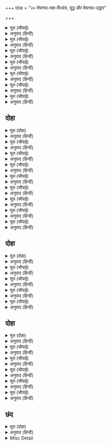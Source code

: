 +++
title = "२० मेघनाद-यज्ञ-विध्वंस, युद्ध और मेघनाद-उद्धार"

+++


<details><summary>मूल (चौपाई)</summary>

मेघनाद कै मुरछा जागी।  
पितहि बिलोकि लाज अति लागी॥  
तुरत गयउ गिरिबर कंदरा।  
करौं अजय मख अस मन धरा॥
</details>

<details><summary>अनुवाद (हिन्दी)</summary>

मेघनादकी मूर्च्छा छूटी, (तब) पिताको देखकर उसे बड़ी शर्म लगी। मैं अजय (अजेय होनेको) यज्ञ करूँ, ऐसा मनमें निश्चय करके वह तुरंत श्रेष्ठ पर्वतकी गुफामें चला गया॥ १॥
</details>

<details><summary>मूल (चौपाई)</summary>

इहाँ बिभीषन मंत्र बिचारा।  
सुनहु नाथ बल अतुल उदारा॥  
मेघनाद मख करइ अपावन।  
खल मायावी देव सतावन॥
</details>

<details><summary>अनुवाद (हिन्दी)</summary>

यहाँ विभीषणने यह सलाह विचारी (और श्रीरामचन्द्रजीसे कहा—) हे अतुलनीय बलवान् उदार प्रभो! देवताओंको सतानेवाला दुष्ट, मायावी मेघनाद अपवित्र यज्ञ कर रहा है॥ २॥
</details>

<details><summary>मूल (चौपाई)</summary>

जौं प्रभु सिद्ध होइ सो पाइहि।  
नाथ बेगि पुनि जीति न जाइहि॥  
सुनि रघुपति अतिसय सुख माना।  
बोले अंगदादि कपि नाना॥
</details>

<details><summary>अनुवाद (हिन्दी)</summary>

हे प्रभो! यदि वह यज्ञ सिद्ध हो पायेगा तो हे नाथ! फिर मेघनाद जल्दी जीता न जा सकेगा। यह सुनकर श्रीरघुनाथजीने बहुत सुख माना और अंगदादि बहुत-से वानरोंको बुलाया (और कहा—)॥ ३॥
</details>

<details><summary>मूल (चौपाई)</summary>

लछिमन संग जाहु सब भाई।  
करहु बिधंस जग्य कर जाई॥  
तुम्ह लछिमन मारेहु रन ओही।  
देखि सभय सुर दुख अति मोही॥
</details>

<details><summary>अनुवाद (हिन्दी)</summary>

हे भाइयो! सब लोग लक्ष्मणके साथ जाओ और जाकर यज्ञको विध्वंस करो। हे लक्ष्मण! संग्राममें तुम उसे मारना। देवताओंको भयभीत देखकर मुझे बड़ा दुःख है॥ ४॥
</details>

<details><summary>मूल (चौपाई)</summary>

मारेहु तेहि बल बुद्धि उपाई।  
जेहिं छीजै निसिचर सुनु भाई॥  
जामवंत सुग्रीव बिभीषन।  
सेन समेत रहेहु तीनिउ जन॥
</details>

<details><summary>अनुवाद (हिन्दी)</summary>

हे भाई! सुनो, उसको ऐसे बल और बुद्धिके उपायसे मारना, जिससे निशाचरका नाश हो। हे जाम्बवान्, सुग्रीव और विभीषण! तुम तीनों जने सेनासमेत (इनके) साथ रहना॥ ५॥
</details>

<details><summary>मूल (चौपाई)</summary>

जब रघुबीर दीन्हि अनुसासन।  
कटि निषंग कसि साजि सरासन॥  
प्रभु प्रताप उर धरि रनधीरा।  
बोले घन इव गिरा गँभीरा॥
</details>

<details><summary>अनुवाद (हिन्दी)</summary>

(इस प्रकार) जब श्रीरघुवीरने आज्ञा दी, तब कमरमें तरकस कसकर और धनुष सजाकर (चढ़ाकर) रणधीर श्रीलक्ष्मणजी प्रभुके प्रतापको हृदयमें धारण करके मेघके समान गम्भीर वाणी बोले—॥ ६॥
</details>

<details><summary>मूल (चौपाई)</summary>

जौं तेहि आजु बधें बिनु आवौं।  
तौ रघुपति सेवक न कहावौं॥  
जौं सत संकर करहिं सहाई।  
तदपि हतउँ रघुबीर दोहाई॥
</details>

<details><summary>अनुवाद (हिन्दी)</summary>

यदि मैं आज उसे बिना मारे आऊँ, तो श्रीरघुनाथजीका सेवक न कहलाऊँ। यदि सैकड़ों शङ्कर भी उसकी सहायता करें तो भी श्रीरघुवीरकी दुहाई है; आज मैं उसे मार ही डालूँगा॥ ७॥
</details>

## दोहा


<details><summary>मूल (दोहा)</summary>

रघुपति चरन नाइ सिरु चलेउ तुरंत अनंत।  
अंगद नील मयंद नल संग सुभट हनुमंत॥ ७५॥
</details>

<details><summary>अनुवाद (हिन्दी)</summary>

श्रीरघुनाथजीके चरणोंमें सिर नवाकर शेषावतार श्रीलक्ष्मणजी तुरंत चले। उनके साथ अंगद, नील, मयंद, नल और हनुमान् आदि उत्तम योद्धा थे॥ ७५॥
</details>

<details><summary>मूल (चौपाई)</summary>

जाइ कपिन्ह सो देखा बैसा।  
आहुति देत रुधिर अरु भैंसा॥  
कीन्ह कपिन्ह सब जग्य बिधंसा।  
जब न उठइ तब करहिं प्रसंसा॥
</details>

<details><summary>अनुवाद (हिन्दी)</summary>

वानरोंने जाकर देखा कि वह बैठा हुआ खून और भैंसेकी आहुति दे रहा है। वानरोंने सब यज्ञ विध्वंस कर दिया। फिर भी जब वह नहीं उठा, तब वे उसकी प्रशंसा करने लगे॥ १॥
</details>

<details><summary>मूल (चौपाई)</summary>

तदपि न उठइ धरेन्हि कच जाई।  
लातन्हि हति हति चले पराई॥  
लै त्रिसूल धावा कपि भागे।  
आए जहँ रामानुज आगे॥
</details>

<details><summary>अनुवाद (हिन्दी)</summary>

इतनेपर भी वह न उठा, (तब) उन्होंने जाकर उसके बाल पकड़े और लातोंसे मार-मारकर वे भाग चले। वह त्रिशूल लेकर दौड़ा, तब वानर भागे और वहाँ आ गये जहाँ आगे लक्ष्मणजी खड़े थे॥ २॥
</details>

<details><summary>मूल (चौपाई)</summary>

आवा परम क्रोध कर मारा।  
गर्ज घोर रव बारहिं बारा॥  
कोपि मरुतसुत अंगद धाए।  
हति त्रिसूल उर धरनि गिराए॥
</details>

<details><summary>अनुवाद (हिन्दी)</summary>

वह अत्यन्त क्रोधका मारा हुआ आया और बार-बार भयंकर शब्द करके गरजने लगा। मारुति (हनुमान्) और अंगद क्रोध करके दौड़े। उसने छातीमें त्रिशूल मारकर दोनोंको धरतीपर गिरा दिया॥ ३॥
</details>

<details><summary>मूल (चौपाई)</summary>

प्रभु कहँ छाँड़ेसि सूल प्रचंडा।  
सर हति कृत अनंत जुग खंडा॥  
उठि बहोरि मारुति जुबराजा।  
हतहिं कोपि तेहि घाउ न बाजा॥
</details>

<details><summary>अनुवाद (हिन्दी)</summary>

फिर उसने प्रभु श्रीलक्ष्मणजीपर प्रचण्ड त्रिशूल छोड़ा। अनन्त (श्रीलक्ष्मणजी) ने बाण मारकर उसके दो टुकड़े कर दिये। हनुमान् जी और युवराज अंगद फिर उठकर क्रोध करके उसे मारने लगे, पर उसे चोट न लगी॥ ४॥
</details>

<details><summary>मूल (चौपाई)</summary>

फिरे बीर रिपु मरइ न मारा।  
तब धावा करि घोर चिकारा॥  
आवत देखि क्रुद्ध जनु काला।  
लछिमन छाड़े बिसिख कराला॥
</details>

<details><summary>अनुवाद (हिन्दी)</summary>

शत्रु (मेघनाद) मारे नहीं मरता, यह देखकर जब वीर लौटे, तब वह घोर चिग्घाड़ करके दौड़ा। उसे क्रुद्ध कालकी तरह आता देखकर लक्ष्मणजीने भयानक बाण छोड़े॥ ५॥
</details>

<details><summary>मूल (चौपाई)</summary>

देखेसि आवत पबि सम बाना।  
तुरत भयउ खल अंतरधाना॥  
बिबिध बेष धरि करइ लराई।  
कबहुँक प्रगट कबहुँ दुरि जाई॥
</details>

<details><summary>अनुवाद (हिन्दी)</summary>

वज्रके समान बाणोंको आते देखकर वह दुष्ट तुरंत अन्तर्धान हो गया और फिर भाँति-भाँतिके रूप धारण करके युद्ध करने लगा। वह कभी प्रकट होता था और कभी छिप जाता था॥ ६॥
</details>

<details><summary>मूल (चौपाई)</summary>

देखि अजय रिपु डरपे कीसा।  
परम क्रुद्ध तब भयउ अहीसा॥  
लछिमन मन अस मंत्र दृढ़ावा।  
एहि पापिहि मैं बहुत खेलावा॥
</details>

<details><summary>अनुवाद (हिन्दी)</summary>

शत्रुको पराजित न होता देखकर वानर डरे। तब सर्पराज शेषजी (लक्ष्मणजी) बहुत ही क्रोधित हुए। लक्ष्मणजीने मनमें यह विचार दृढ़ किया कि इस पापीको मैं बहुत खेला चुका (अब और अधिक खेलाना अच्छा नहीं, अब तो इसे समाप्त ही कर देना चाहिये।)॥ ७॥
</details>

<details><summary>मूल (चौपाई)</summary>

सुमिरि कोसलाधीस प्रतापा।  
सर संधान कीन्ह करि दापा॥  
छाड़ा बान माझ उर लागा।  
मरती बार कपटु सब त्यागा॥
</details>

<details><summary>अनुवाद (हिन्दी)</summary>

कोसलपति श्रीरामजीके प्रतापका स्मरण करके लक्ष्मणजीने वीरोचित दर्प करके बाणका सन्धान किया। बाण छोड़ते ही उसकी छातीके बीचमें लगा। मरते समय उसने सब कपट त्याग दिया॥ ८॥
</details>

## दोहा


<details><summary>मूल (दोहा)</summary>

रामानुज कहँ रामु कहँ अस कहि छाँड़ेसि प्रान।  
धन्य धन्य तव जननी कह अंगद हनुमान॥ ७६॥
</details>

<details><summary>अनुवाद (हिन्दी)</summary>

रामके छोटे भाई लक्ष्मण कहाँ हैं? राम कहाँ हैं? ऐसा कहकर उसने प्राण छोड़ दिये। अंगद और हनुमान् कहने लगे—तेरी माता धन्य है, धन्य है, (जो तू लक्ष्मणजीके हाथों मरा और मरते समय श्रीराम-लक्ष्मणको स्मरण करके तूने उनके नामोंका उच्चारण किया।)॥ ७६॥
</details>

<details><summary>मूल (चौपाई)</summary>

बिनु प्रयास हनुमान उठायो।  
लंका द्वार राखि पुनि आयो॥  
तासु मरन सुनि सुर गंधर्बा।  
चढ़ि बिमान आए नभ सर्बा॥
</details>

<details><summary>अनुवाद (हिन्दी)</summary>

हनुमान् जीने उसको बिना ही परिश्रमके उठा लिया और लङ्काके दरवाजेपर रखकर वे लौट आये। उसका मरना सुनकर देवता और गन्धर्व आदि सब विमानोंपर चढ़कर आकाशमें आये॥ १॥
</details>

<details><summary>मूल (चौपाई)</summary>

बरषि सुमन दुंदुभीं बजावहिं।  
श्रीरघुनाथ बिमल जसु गावहिं॥  
जय अनंत जय जगदाधारा।  
तुम्ह प्रभु सब देवन्हि निस्तारा॥
</details>

<details><summary>अनुवाद (हिन्दी)</summary>

वे फूल बरसाकर नगाड़े बजाते हैं और श्रीरघुनाथजीका निर्मल यश गाते हैं। हे अनन्त! आपकी जय हो, हे जगदाधार! आपकी जय हो। हे प्रभो! आपने सब देवताओंका (महान् विपत्तिसे) उद्धार किया॥ २॥
</details>

<details><summary>मूल (चौपाई)</summary>

अस्तुति करि सुर सिद्ध सिधाए।  
लछिमन कृपासिंधु पहिं आए॥  
सुत बध सुना दसानन जबहीं।  
मुरुछित भयउ परेउ महि तबहीं॥
</details>

<details><summary>अनुवाद (हिन्दी)</summary>

देवता और सिद्ध स्तुति करके चले गये, तब लक्ष्मणजी कृपाके समुद्र श्रीरामजीके पास आये। रावणने ज्यों ही पुत्रवधका समाचार सुना, त्यों ही वह मूर्च्छित होकर पृथ्वीपर गिर पड़ा॥ ३॥
</details>

<details><summary>मूल (चौपाई)</summary>

मंदोदरी रुदन कर भारी।  
उर ताड़न बहु भाँति पुकारी॥  
नगर लोग सब ब्याकुल सोचा।  
सकल कहहिं दसकंधर पोचा॥
</details>

<details><summary>अनुवाद (हिन्दी)</summary>

मन्दोदरी छाती पीट-पीटकर और बहुत प्रकारसे पुकार-पुकारकर बड़ा भारी विलाप करने लगी। नगरके सब लोग शोकसे व्याकुल हो गये। सभी रावणको नीच कहने लगे॥ ४॥
</details>

## दोहा


<details><summary>मूल (दोहा)</summary>

तब दसकंठ बिबिधि बिधि समुझाईं सब नारि।  
नस्वर रूप जगत सब देखहु हृदयँ बिचारि॥ ७७॥
</details>

<details><summary>अनुवाद (हिन्दी)</summary>

तब रावणने सब स्त्रियोंको अनेकों प्रकारसे समझाया कि समस्त जगत् का यह (दृश्य) रूप नाशवान् है, हृदयमें विचारकर देखो॥ ७७॥
</details>

<details><summary>मूल (चौपाई)</summary>

तिन्हहि ग्यान उपदेसा रावन।  
आपुन मंद कथा सुभ पावन॥  
पर उपदेस कुसल बहुतेरे।  
जे आचरहिं ते नर न घनेरे॥
</details>

<details><summary>अनुवाद (हिन्दी)</summary>

रावणने उनको ज्ञानका उपदेश किया। वह स्वयं तो नीच है, पर उसकी कथा (बातें) शुभ और पवित्र है। दूसरोंको उपदेश देनेमें तो बहुत लोग निपुण होते हैं। पर ऐसे लोग अधिक नहीं हैं जो उपदेशके अनुसार आचरण भी करते हैं॥ १॥
</details>

<details><summary>मूल (चौपाई)</summary>

निसा सिरानि भयउ भिनुसारा।  
लगे भालु कपि चारिहुँ द्वारा॥  
सुभट बोलाइ दसानन बोला।  
रन सन्मुख जा कर मन डोला॥
</details>

<details><summary>अनुवाद (हिन्दी)</summary>

रात बीत गयी, सबेरा हुआ। रीछ-वानर (फिर) चारों दरवाजोंपर जा डटे। योद्धाओंको बुलाकर दशमुख रावणने कहा—लड़ाईमें शत्रुके सम्मुख जिसका मन डाँवाडोल हो,॥ २॥
</details>

<details><summary>मूल (चौपाई)</summary>

सो अबहीं बरु जाउ पराई।  
संजुग बिमुख भएँ न भलाई॥  
निज भुज बल मैं बयरु बढ़ावा।  
देहउँ उतरु जो रिपु चढ़ि आवा॥
</details>

<details><summary>अनुवाद (हिन्दी)</summary>

अच्छा है वह अभी भाग जाय। युद्धमें जाकर विमुख होने (भागने) में भलाई नहीं है। मैंने अपनी भुजाओंके बलपर वैर बढ़ाया है। जो शत्रु चढ़ आया है, उसको मैं (अपने ही) उत्तर दे लूँगा॥ ३॥
</details>

<details><summary>मूल (चौपाई)</summary>

अस कहि मरुत बेग रथ साजा।  
बाजे सकल जुझाऊ बाजा॥  
चले बीर सब अतुलित बली।  
जनु कज्जल कै आँधी चली॥
</details>

<details><summary>अनुवाद (हिन्दी)</summary>

ऐसा कहकर उसने पवनके समान तेज चलनेवाला रथ सजाया। सारे जुझाऊ (लड़ाईके) बाजे बजने लगे। सब अतुलनीय बलवान् वीर ऐसे चले मानो काजलकी आँधी चली हो॥ ४॥
</details>

<details><summary>मूल (चौपाई)</summary>

असगुन अमित होहिं तेहि काला।  
गनइ न भुज बल गर्ब बिसाला॥
</details>

<details><summary>अनुवाद (हिन्दी)</summary>

उस समय असंख्य अशकुन होने लगे। पर अपनी भुजाओंके बलका बड़ा गर्व होनेसे रावण उन्हें गिनता नहीं है॥ ५॥
</details>

## छंद


<details><summary>मूल (दोहा)</summary>

अति गर्ब गनइ न सगुन असगुन स्रवहिं आयुध हाथ ते।  
भट गिरत रथ ते बाजि गज चिक्‍करत भाजहिं साथ ते॥  
गोमाय गीध कराल खर रव स्वान बोलहिं अति घने।  
जनु कालदूत उलूक बोलहिं बचन परम भयावने॥
</details>

<details><summary>अनुवाद (हिन्दी)</summary>

अत्यन्त गर्वके कारण वह शकुन-अशकुनका विचार नहीं करता। हथियार हाथोंसे गिर रहे हैं। योद्धा रथसे गिर पड़ते हैं। घोड़े, हाथी साथ छोड़कर चिग्घाड़ते हुए भाग जाते हैं। स्यार, गीध, कौए और गदहे शब्द कर रहे हैं। बहुत अधिक कुत्ते बोल रहे हैं। उल्लू ऐसे अत्यन्त भयानक शब्द कर रहे हैं, मानो कालके दूत हों (मृत्युका सँदेशा सुना रहे हों)।
</details>

<details><summary>Misc Detail</summary>


</details>
